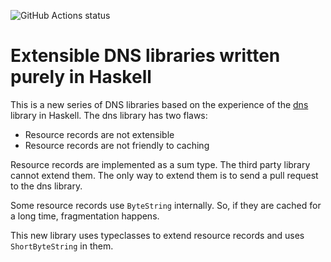 ![GitHub Actions status](https://github.com/kazu-yamamoto/dnsext/workflows/Haskell%20CI/badge.svg)

# Extensible DNS libraries written purely in Haskell

This is a new series of DNS libraries based on the experience of the [dns](https://github.com/kazu-yamamoto/dns) library in Haskell. The dns library has two flaws:

- Resource records are not extensible
- Resource records are not friendly to caching

Resource records are implemented as a sum type. The third party library cannot extend them. The only way to extend them is to send a pull request to the dns library.

Some resource records use `ByteString` internally. So, if they are cached for a long time, fragmentation happens.

This new library uses typeclasses to extend resource records and uses `ShortByteString` in them.
